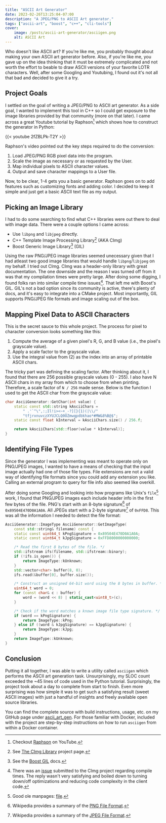 ```yaml
---
title: "ASCII Art Generator"
date: 2023-02-26T13:25:04-07:00
description: "A JPEG/PNG to ASCII Art generator."
tags: ["ascii-art", "boost", "c++", "cli-tools"]
cover:
    image: /posts/ascii-art-generator/asciigen.png
    alt: ASCII Art
---
```


Who doesn't like ASCII art? If you're like me, you probably thought about making
your own ASCII art generator before. Also, if you're like me, you gave up on the
idea thinking that it must be extremely complicated and not worth the effort to
beable to draw ASCII versions of your favorite LOTR characters. Well, after some
Googling and Youtubing, I found out it's not all that bad and decided to give it
a try.

## Project Goals

I settled on the goal of writing a JPEG/PNG to ASCII art generator. As a side
goal, I wanted to implement this tool in C++ so I could get exposure to the
image libraries provided by that community (more on that later). I came across a
great Youtube tutorial by Raphson[^1] which shows how to construct the generator
in Python:

{{< youtube 2fZBLPk-T2Y >}}

Raphson's video pointed out the key steps required to do the conversion:

1. Load JPEG/PNG RGB pixel data into the program.
2. Scale the image as necessary or as requested by the User.
3. Map individual pixels to ASCII character values.
4. Output and save character mappings to a User file.

Now, to be clear, 1-4 gets you a basic generator. Raphson goes on to add
features such as customizing fonts and adding color. I decided to keep it simple
and just get a basic ASCII text file as my output.

## Picking an Image Library

I had to do some searching to find what C++ libraries were out there to deal
with image data. There were a couple options I came across:

* Use `libpng` and `libjpeg` directly.
* C++ Template Image Processing Library[^2] (AKA CImg)
* Boost Generic Image Library[^3] (GIL)

Using the raw PNG/JPEG image libraries seemed unecessary given that I had
atleast two good image libraries that would handle `libpng`/`libjpeg` on my
behalf. I tried out CImg. CImg was a header-only library with great
documentation. The one downside and the reason I was turned off from it was that
my compilation times were pretty large. After doing some digging, I found folks
ran into similar compile time issues[^4]. That left me with Boost's GIL.  GIL's
not a bad option since its community is active, there's plenty of docs, and it's
easy to integrate into a CMake project. Most importantly, GIL supports PNG/JPEG
file formats and image scaling out of the box.

## Mapping Pixel Data to ASCII Characters

This is the secret sauce to this whole project. The process for pixel to
character conversion looks something like this:

1. Compute the average of a given pixel's R, G, and B value (i.e., the pixel's
   grayscale value).
2. Apply a scale factor to the grayscale value.
3. Use the integral value from (2) as the index into an array of printable ASCII
   chars.

The tricky part was defining the scaling factor. After thinking about it, I
found that there are 256 possible grayscale values (0 - 255). I also have N
ASCII chars in my array from which to choose from when printing. Therefore, a
scale factor of `N / 256` made sense. Below is the function I used to get the
ASCII char from the grayscale value:

```cpp
char AsciiGenerator::GetChar(int value) {
    static const std::string kAsciiChars =
        " .'`^\",:;Il!i><~+_-?][}{1)(|\\/"
        "tfjrxnuvczXYUJCLQ0OZmwqpdbkhao*#MW&8%B@$";
    static const float kInterval = kAsciiChars.size() / 256.f;

    return kAsciiChars[std::floor(value * kInterval)];
}
```

## Identifying File Types

Since the generator I was implementing was meant to operate only on PNG/JPEG
images, I wanted to have a means of checking that the input image actually had
one of those file types. File extensions are not a valid way of identifying file
formats since you could add any extension you like. Calling an external program
to query for file info also seemed like overkill.

After doing some Googling and looking into how programs like Unix's `file`[^5]
work, I found that PNG/JPEG images each include header info in the first few
bytes of the file. PNG's start with an 8-byte signature[^6] of
`0x89504E470D0A1A0A`. All JPEGs start with a 2-byte signature[^7] of `0xFFD8`.
This was all the information I needed to detect the file format:

```cpp
AsciiGenerator::ImageType AsciiGenerator::GetImageType(
    const std::string& filename) const {
    static const uint64_t kPngSignature = 0x89504E470D0A1A0A;
    static const uint64_t kJpgSignature = 0xFFD8000000000000;

    /* Read the first 8 bytes of the file. */
    std::ifstream ifs(filename, std::ifstream::binary);
    if (!ifs.is_open()) {
        return ImageType::kUnknown;
    }
    std::vector<char> buffer(8, 0);
    ifs.read(&buffer[0], buffer.size());

    /* Construct an unsigned 64-bit word using the 8 bytes in buffer. */
    uint64_t word = 0;
    for (const char& c : buffer) {
        word = (word << 8) | static_cast<uint8_t>(c);
    }

    /* Check if the word matches a known image file type signature. */
    if (word == kPngSignature) {
        return ImageType::kPng;
    } else if ((word & kJpgSignature) == kJpgSignature) {
        return ImageType::kJpg;
    }
    return ImageType::kUnknown;
}
```

## Conclusion

Putting it all together, I was able to write a utility called `asciigen` which
performs the ASCII art generation task. Unsurprisingly, my SLOC count exceeded
the ~45 lines of code used in the Python tutorial. Surprisingly, the project
took about a day to complete from start to finish. Even more surprising was how
simple it was to get such a satisfying result (sweet ASCII images) with just a
handful of insights and freely available open source libraries.

You can find the complete source with build instructions, usage, etc. on my
GitHub page under [ascii_art_gen][8]. For those familiar with Docker, included
with the project are step-by-step instructions on how to run `asciigen` from
within a Docker container.

[1]: https://www.youtube.com/@Raphson
[2]: https://cimg.eu/
[3]: https://www.boost.org/doc/libs/1_76_0/libs/gil/doc/html/index.html
[4]: https://github.com/GreycLab/CImg/issues/169
[5]: https://linux.die.net/man/1/file
[6]: https://en.wikipedia.org/wiki/PNG#File_format
[7]: https://en.wikipedia.org/wiki/JPEG#Syntax_and_structure
[8]: https://github.com/ivan-guerra/ascii_art_gen

[^1]: Checkout [Raphson][1] on YouTube.
[^2]: See [The CImg Library][2] project page.
[^3]: See the [Boost GIL][3] docs.
[^4]: There was an [issue][4] submitted to the CImg project regarding compile
    times. The reply wasn't very satisfying and boiled down to turning down/off
    optimizations and reducing code complexity in the client code.
[^5]: Good ole manpages: [file][5].
[^6]: Wikipedia provides a summary of the [PNG File Format][6].
[^7]: Wikipedia provides a summary of the [JPEG File Format][7].
